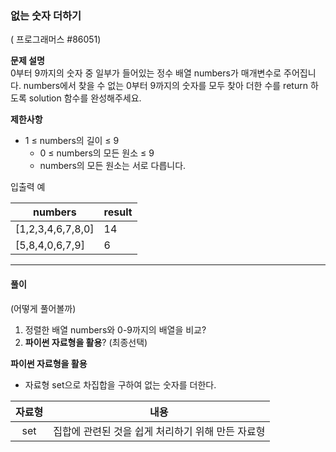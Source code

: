 ### 없는 숫자 더하기
( 프로그래머스 #86051)

**문제 설명**   
0부터 9까지의 숫자 중 일부가 들어있는 정수 배열 numbers가 매개변수로 주어집니다. numbers에서 찾을 수 없는 0부터 9까지의 숫자를 모두 찾아 더한 수를 return 하도록 solution 함수를 완성해주세요.

**제한사항**
* 1 ≤ numbers의 길이 ≤ 9
  * 0 ≤ numbers의 모든 원소 ≤ 9
  * numbers의 모든 원소는 서로 다릅니다.


입출력 예

| **numbers** 	     | **result** |
|-------------------|------------|
| [1,2,3,4,6,7,8,0] | 14 |
| [5,8,4,0,6,7,9]   | 6  |


---


#### 풀이
(어떻게 풀어볼까)
1. 정렬한 배열 numbers와 0-9까지의 배열을 비교?
2. **파이썬 자료형을 활용**? (최종선택)   

**파이썬 자료형을 활용**
* 자료형 set으로 차집합을 구하여 없는 숫자를 더한다.

|  자료형   | 내용                           |
|:------:|------------------------------|
|  set   | 집합에 관련된 것을 쉽게 처리하기 위해 만든 자료형 |


